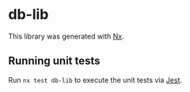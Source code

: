 # db-lib

This library was generated with [Nx](https://nx.dev).

## Running unit tests

Run `nx test db-lib` to execute the unit tests via [Jest](https://jestjs.io).
